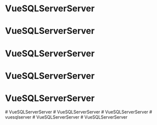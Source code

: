 # VueSQLServerServer
# VueSQLServerServer
# VueSQLServerServer
# VueSQLServerServer
# VueSQLServerServer
#   V u e S Q L S e r v e r S e r v e r  
 #   V u e S Q L S e r v e r S e r v e r  
 #   V u e S Q L S e r v e r S e r v e r  
 #   v u e s q l s e r v e r  
 #   V u e S Q L S e r v e r S e r v e r  
 #   V u e S Q L S e r v e r S e r v e r  
 